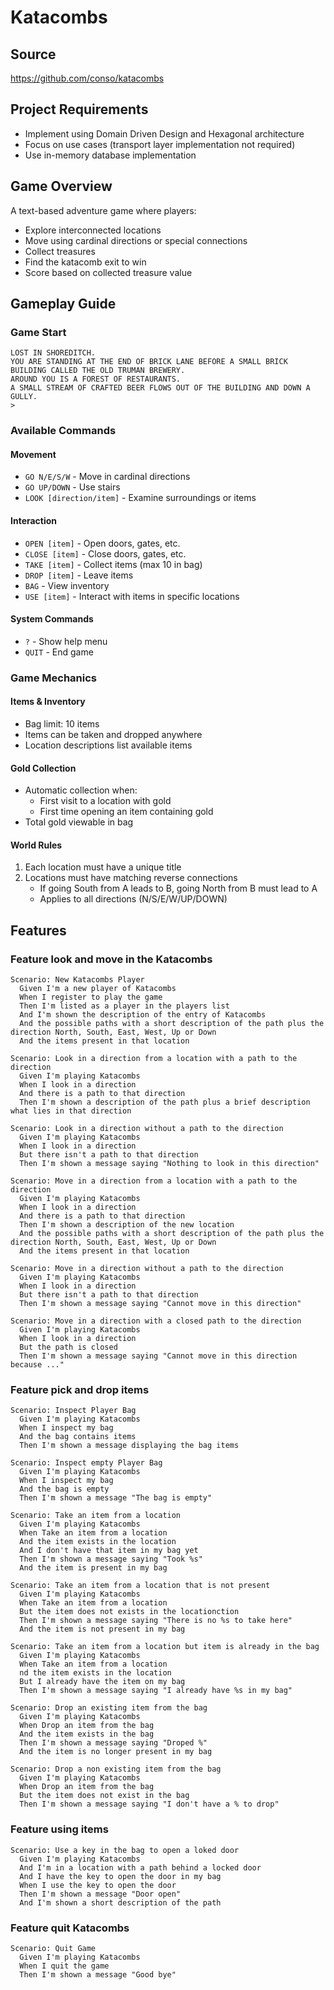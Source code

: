# Katacombs

## Source

<https://github.com/conso/katacombs>

## Project Requirements

- Implement using Domain Driven Design and Hexagonal architecture
- Focus on use cases (transport layer implementation not required)
- Use in-memory database implementation

## Game Overview

A text-based adventure game where players:

- Explore interconnected locations
- Move using cardinal directions or special connections
- Collect treasures
- Find the katacomb exit to win
- Score based on collected treasure value

## Gameplay Guide

### Game Start

```text
LOST IN SHOREDITCH.
YOU ARE STANDING AT THE END OF BRICK LANE BEFORE A SMALL BRICK BUILDING CALLED THE OLD TRUMAN BREWERY.
AROUND YOU IS A FOREST OF RESTAURANTS.
A SMALL STREAM OF CRAFTED BEER FLOWS OUT OF THE BUILDING AND DOWN A GULLY.
>
```

### Available Commands

#### Movement

- `GO N/E/S/W` - Move in cardinal directions
- `GO UP/DOWN` - Use stairs
- `LOOK [direction/item]` - Examine surroundings or items

#### Interaction

- `OPEN [item]` - Open doors, gates, etc.
- `CLOSE [item]` - Close doors, gates, etc.
- `TAKE [item]` - Collect items (max 10 in bag)
- `DROP [item]` - Leave items
- `BAG` - View inventory
- `USE [item]` - Interact with items in specific locations

#### System Commands

- `?` - Show help menu
- `QUIT` - End game

### Game Mechanics

#### Items & Inventory

- Bag limit: 10 items
- Items can be taken and dropped anywhere
- Location descriptions list available items

#### Gold Collection

- Automatic collection when:
  - First visit to a location with gold
  - First time opening an item containing gold
- Total gold viewable in bag

#### World Rules

1. Each location must have a unique title
2. Locations must have matching reverse connections
   - If going South from A leads to B, going North from B must lead to A
   - Applies to all directions (N/S/E/W/UP/DOWN)

## Features

### Feature look and move in the Katacombs

```gherkin
Scenario: New Katacombs Player
  Given I'm a new player of Katacombs
  When I register to play the game
  Then I'm listed as a player in the players list
  And I'm shown the description of the entry of Katacombs
  And the possible paths with a short description of the path plus the direction North, South, East, West, Up or Down
  And the items present in that location

Scenario: Look in a direction from a location with a path to the direction
  Given I'm playing Katacombs
  When I look in a direction
  And there is a path to that direction
  Then I'm shown a description of the path plus a brief description what lies in that direction

Scenario: Look in a direction without a path to the direction
  Given I'm playing Katacombs
  When I look in a direction
  But there isn't a path to that direction
  Then I'm shown a message saying "Nothing to look in this direction"

Scenario: Move in a direction from a location with a path to the direction
  Given I'm playing Katacombs
  When I look in a direction
  And there is a path to that direction
  Then I'm shown a description of the new location
  And the possible paths with a short description of the path plus the direction North, South, East, West, Up or Down
  And the items present in that location

Scenario: Move in a direction without a path to the direction
  Given I'm playing Katacombs
  When I look in a direction
  But there isn't a path to that direction
  Then I'm shown a message saying "Cannot move in this direction"

Scenario: Move in a direction with a closed path to the direction
  Given I'm playing Katacombs
  When I look in a direction
  But the path is closed
  Then I'm shown a message saying "Cannot move in this direction because ..."
```

### Feature pick and drop items

```gherkin
Scenario: Inspect Player Bag
  Given I'm playing Katacombs
  When I inspect my bag
  And the bag contains items
  Then I'm shown a message displaying the bag items

Scenario: Inspect empty Player Bag
  Given I'm playing Katacombs
  When I inspect my bag
  And the bag is empty
  Then I'm shown a message "The bag is empty"

Scenario: Take an item from a location
  Given I'm playing Katacombs
  When Take an item from a location
  And the item exists in the location
  And I don't have that item in my bag yet
  Then I'm shown a message saying "Took %s"
  And the item is present in my bag

Scenario: Take an item from a location that is not present
  Given I'm playing Katacombs
  When Take an item from a location
  But the item does not exists in the locationction
  Then I'm shown a message saying "There is no %s to take here"
  And the item is not present in my bag

Scenario: Take an item from a location but item is already in the bag
  Given I'm playing Katacombs
  When Take an item from a location
  nd the item exists in the location
  But I already have the item on my bag
  Then I'm shown a message saying "I already have %s in my bag"

Scenario: Drop an existing item from the bag
  Given I'm playing Katacombs
  When Drop an item from the bag
  And the item exists in the bag
  Then I'm shown a message saying "Droped %"
  And the item is no longer present in my bag

Scenario: Drop a non existing item from the bag
  Given I'm playing Katacombs
  When Drop an item from the bag
  But the item does not exist in the bag
  Then I'm shown a message saying "I don't have a % to drop"
```

### Feature using items

```gherkin
Scenario: Use a key in the bag to open a loked door
  Given I'm playing Katacombs
  And I'm in a location with a path behind a locked door
  And I have the key to open the door in my bag
  When I use the key to open the door
  Then I'm shown a message "Door open"
  And I'm shown a short description of the path
```

### Feature quit Katacombs

```gherkin
Scenario: Quit Game
  Given I'm playing Katacombs
  When I quit the game
  Then I'm shown a message "Good bye"
```
